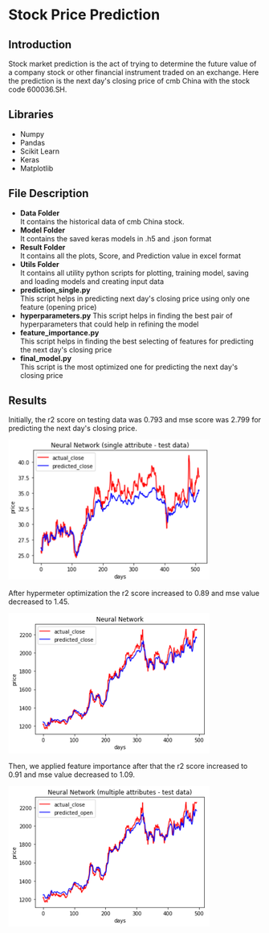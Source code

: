 # Stock Price Prediction 
## Introduction
Stock market prediction is the act of trying to determine the future value of a company stock
or other financial instrument traded on an exchange. Here the prediction is the next day's closing price of cmb China with the stock code 600036.SH.

## Libraries
* Numpy
* Pandas
* Scikit Learn
* Keras
* Matplotlib

## File Description
* <strong>Data Folder</strong>  
  It contains the historical data of cmb China stock.
* <strong>Model Folder</strong>  
  It contains the saved keras models in .h5 and .json format
* <strong>Result Folder</strong>  
  It contains all the plots, Score, and Prediction value in excel format
* <strong>Utils Folder</strong>  
  It contains all utility python scripts for plotting, training model, saving and loading models and creating input data
* <strong>prediction_single.py</strong>  
  This script helps in predicting next day's closing price using only one feature (opening price)
* <strong>hyperparameters.py</strong>
  This script helps in finding the best pair of hyperparameters that could help in refining the model
* <strong>feature_importance.py</strong>  
  This script helps in finding the best selecting of features for predicting the next day's closing price
* <strong>final_model.py</strong>  
  This script is the most optimized one for predicting the next day's closing price
  
## Results
Initially, the r2 score on testing data was 0.793 and mse score was 2.799 for predicting the next day's closing price.  

<img src='https://github.com/zxhx/DSND_capstone_project_investment-and-trading/blob/master/result/single_attribute/output_test.png' width=400px>

After hypermeter optimization the r2 score increased to 0.89 and mse value decreased to 1.45.  

<img src='https://github.com/zxhx/DSND_capstone_project_investment-and-trading/blob/master/result/hyperParaModels/output.png' width=400px>

Then, we applied feature importance after that the r2 score increased to 0.91 and mse value decreased to 1.09.

<img src='https://github.com/zxhx/DSND_capstone_project_investment-and-trading/blob/master/result/final_model/output_test.png' width=400px>

  